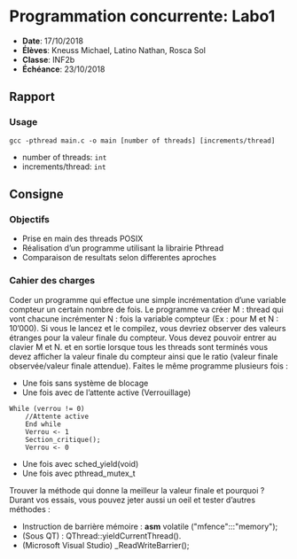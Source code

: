 # Programmation concurrente: Labo1

* **Date**: 17/10/2018
* **Élèves**: Kneuss Michael, Latino Nathan, Rosca Sol
* **Classe**: INF2b
* **Échéance**: 23/10/2018

## Rapport

### Usage

`gcc -pthread main.c -o main [number of threads] [increments/thread]`
* number of threads: `int`
* increments/thread: `int`


## Consigne

### Objectifs
* Prise en main des threads POSIX
* Réalisation d’un programme utilisant la librairie Pthread
* Comparaison de resultats selon differentes aproches

### Cahier des charges

Coder un programme qui effectue une simple incrémentation d’une variable compteur un certain nombre de fois. Le programme va créer M : thread qui vont chacune incrémenter N : fois la variable compteur (Ex : pour M et N : 10’000). Si vous le lancez et le compilez, vous devriez observer des valeurs étranges pour la valeur finale du compteur. Vous devez pouvoir entrer au clavier M et N. et en sortie lorsque tous les threads sont terminés vous devez afficher la valeur finale du compteur ainsi que le ratio (valeur finale observée/valeur finale attendue). Faites le même programme plusieurs fois :
* Une fois sans système de blocage
* Une fois avec de l’attente active (Verrouillage)

```
While (verrou != 0)
    //Attente active
    End while
    Verrou <- 1
    Section_critique();
    Verrou <- 0
```
* Une fois avec sched_yield(void)
* Une fois avec pthread_mutex_t

Trouver la méthode qui donne la meilleur la valeur finale et pourquoi ?
Durant vos essais, vous pouvez jeter aussi un oeil et tester d’autres méthodes :

* Instruction de barrière mémoire : __asm__ volatile ("mfence":::"memory");
* (Sous QT) : QThread::yieldCurrentThread().
* (Microsoft Visual Studio) _ReadWriteBarrier();

